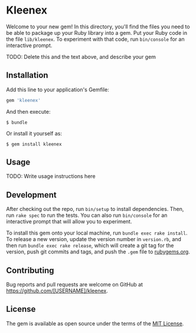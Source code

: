 # Kleenex

Welcome to your new gem! In this directory, you'll find the files you need to be able to package up your Ruby library into a gem. Put your Ruby code in the file `lib/kleenex`. To experiment with that code, run `bin/console` for an interactive prompt.

TODO: Delete this and the text above, and describe your gem

## Installation

Add this line to your application's Gemfile:

```ruby
gem 'kleenex'
```

And then execute:

    $ bundle

Or install it yourself as:

    $ gem install kleenex

## Usage

TODO: Write usage instructions here

## Development

After checking out the repo, run `bin/setup` to install dependencies. Then, run `rake spec` to run the tests. You can also run `bin/console` for an interactive prompt that will allow you to experiment.

To install this gem onto your local machine, run `bundle exec rake install`. To release a new version, update the version number in `version.rb`, and then run `bundle exec rake release`, which will create a git tag for the version, push git commits and tags, and push the `.gem` file to [rubygems.org](https://rubygems.org).

## Contributing

Bug reports and pull requests are welcome on GitHub at https://github.com/[USERNAME]/kleenex.

## License

The gem is available as open source under the terms of the [MIT License](https://opensource.org/licenses/MIT).
